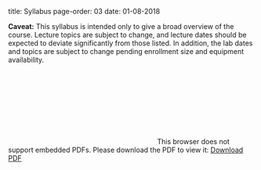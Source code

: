 title: Syllabus
page-order: 03
date: 01-08-2018

**Caveat:** This syllabus is intended only to give a broad overview of the 
course.
Lecture topics are subject to change, and lecture dates should be expected to
deviate significantly from those listed.
In addition, the lab dates and topics are subject to change pending enrollment
size and equipment availability.

<!-- Raw HTML for pdf embed -->
<object data="../downloads/NE204_Syllabus.pdf" type="application/pdf" width="700px" height="700px">
    <embed src="../downloads/NE204_Syllabus.pdf">
        This browser does not support embedded PDFs. Please download the PDF to view it: <a href="../downloads/NE204_Syllabus.pdf">Download PDF</a></p>
    </embed>
</object>
